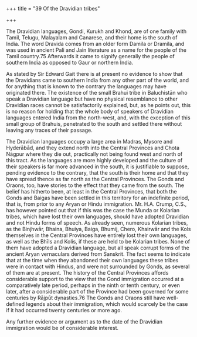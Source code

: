 +++
title = "39 Of the Dravidian tribes"

+++

The Dravidian languages, Gondi, Kurukh and Khond, are of one family with Tamil, Telugu, Malayalam and Canarese, and their home is the south of India. The word Dravida comes from an older form Damila or Dramila, and was used in ancient Pali and Jain literature as a name for the people of the Tamil country.75 Afterwards it came to signify generally the people of southern India as opposed to Gaur or northern India. 

As stated by Sir Edward Gait there is at present no evidence to show that the Dravidians came to southern India from any other part of the world, and for anything that is known to the contrary the languages may have originated there. The existence of the small Brahui tribe in Baluchistān who speak a Dravidian language but have no physical resemblance to other Dravidian races cannot be satisfactorily explained, but, as he points out, this is no reason for holding that the whole body of speakers of Dravidian languages entered India from the north-west, and, with the exception of this small group of Brahuis, penetrated to the south and settled there without leaving any traces of their passage. 

The Dravidian languages occupy a large area in Madras, Mysore and Hyderābād, and they extend north into the Central Provinces and Chota Nāgpur where they die out, practically not being found west and north of this tract. As the languages are more highly developed and the culture of their speakers is far more advanced in the south, it is justifiable to suppose, pending evidence to the contrary, that the south is their home and that they have spread thence as far north as the Central Provinces. The Gonds and Oraons, too, have stories to the effect that they came from the south. The belief has hitherto been, at least in the Central Provinces, that both the Gonds and Baigas have been settled in this territory for an indefinite period, that is, from prior to any Aryan or Hindu immigration. Mr. H.A. Crump, C.S., has however pointed out that if this was the case the Munda or Kolarian tribes, which have lost their own languages, should have adopted Dravidian and not Hindu forms of speech. As already seen, numerous Kolarian tribes, as the Binjhwār, Bhaina, Bhuiya, Baiga, Bhumij, Chero, Khairwār and the Kols themselves in the Central Provinces have entirely lost their own languages, as well as the Bhīls and Kolis, if these are held to be Kolarian tribes. None of them have adopted a Dravidian language, but all speak corrupt forms of the ancient Aryan vernaculars derived from Sanskrit. The fact seems to indicate that at the time when they abandoned their own languages these tribes were in contact with Hindus, and were not surrounded by Gonds, as several of them are at present. The history of the Central Provinces affords considerable support to the view that the Gond immigration occurred at a comparatively late period, perhaps in the ninth or tenth century, or even later, after a considerable part of the Province had been governed for some centuries by Rājpūt dynasties.76 The Gonds and Oraons still have well-defined legends about their immigration, which would scarcely be the case if it had occurred twenty centuries or more ago. 

Any further evidence or argument as to the date of the Dravidian immigration would be of considerable interest. 



